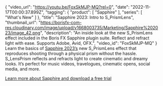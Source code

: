 {
"video_url": "https://youtu.be/FoxSkMJP-MQ?rel=0",
  "date": "2022-11-17T00:00:37.899Z",
  "tagging": {
    "product": [
      "Sapphire"
    ],
    "series": [
      "What's New"
    ]
  },
  "title": "Sapphire 2023: Intro to S_PrismLens",
  "thumbnail_url": "https://borisfx-com-res.cloudinary.com/image/upload/v1668003735/Marketing/Sapphire%202023/image_42.png",
  "description": "An inside look at the new S_PrismLens effect included in the Boris FX Sapphire plugin suite. Reflect and refract light with ease. Supports Adobe, Avid, OFX.",
  "video_id": "FoxSkMJP-MQ"
}
Learn the basics of [Sapphire 2023’s](https://borisfx.com/products/sapphire/?collection=sapphire&product=sapphire) new S_PrismLens effect that reproduces shooting through a physical prism without the hassle. S_LensPrism reflects and refracts light to create cinematic and dreamy looks. It’s perfect for music videos, travelogues, cinematic opens, social media, and more.
 
[Learn more about Sapphire and download a free trial](https://vfx.borisfx.com/sapphire-free-trial)